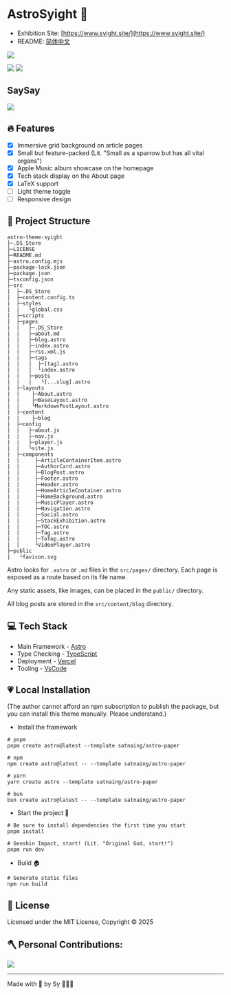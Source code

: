 # AstroSyight 🚀

- Exhibition Site: [https://www.syight.site/](https://www.syight.site/)
- README: [简体中文](./README_zh.md)


<!-- 展示 -->
![](https://ccccooh.oss-cn-hangzhou.aliyuncs.com/img/202509020540653.png)


<!-- 徽章 -->
![](https://img.shields.io/badge/Github-181717?style=for-the-badge&logo=github&logoColor=white)
![](https://img.shields.io/github/license/ccccooh/astro-theme-syight.svg)



## SaySay

![](https://ccccooh.oss-cn-hangzhou.aliyuncs.com/img/202509020543957.png)

## 🔥 Features

- [x] Immersive grid background on article pages
- [x] Small but feature-packed (Lit. "Small as a sparrow but has all vital organs")
- [x] Apple Music album showcase on the homepage
- [x] Tech stack display on the About page
- [x] LaTeX support
- [ ] Light theme toggle
- [ ] Responsive design

## 🚀 Project Structure

```
astro-theme-syight
├─.DS_Store
├─LICENSE
├─README.md
├─astro.config.mjs
├─package-lock.json
├─package.json
├─tsconfig.json
├─src
|  ├─.DS_Store
|  ├─content.config.ts
|  ├─styles
|  |   └global.css
|  ├─scripts
|  ├─pages
|  |   ├─.DS_Store
|  |   ├─about.md
|  |   ├─blog.astro
|  |   ├─index.astro
|  |   ├─rss.xml.js
|  |   ├─tags
|  |   |  ├─[tag].astro
|  |   |  └index.astro
|  |   ├─posts
|  |   |   └[...slug].astro
|  ├─layouts
|  |    ├─About.astro
|  |    ├─BaseLayout.astro
|  |    └MarkdownPostLayout.astro
|  ├─content
|  |    ├─blog
|  ├─config
|  |   ├─about.js
|  |   ├─nav.js
|  |   ├─player.js
|  |   └site.js
|  ├─components
|  |     ├─ArticleContainerItem.astro
|  |     ├─AuthorCard.astro
|  |     ├─BlogPost.astro
|  |     ├─Footer.astro
|  |     ├─Header.astro
|  |     ├─HomeArticleContainer.astro
|  |     ├─HomeBackground.astro
|  |     ├─MusicPlayer.astro
|  |     ├─Navigation.astro
|  |     ├─Social.astro
|  |     ├─StackExhibition.astro
|  |     ├─TOC.astro
|  |     ├─Tag.astro
|  |     ├─ToTop.astro
|  |     └VideoPlayer.astro
├─public
|   └favicon.svg
```

Astro looks for `.astro` or `.md` files in the `src/pages/` directory. Each page is exposed as a route based on its file name.

Any static assets, like images, can be placed in the `public/` directory.

All blog posts are stored in the `src/content/blog` directory.

## 💻 Tech Stack

-   Main Framework - [Astro](https://astro.build/)
-   Type Checking - [TypeScript](https://www.typescriptlang.org/)
-   Deployment - [Vercel](https://vercel.com/)
-   Tooling - [VsCode](https://code.visualstudio.com/)

## 💗 Local Installation

(The author cannot afford an npm subscription to publish the package, but you can install this theme manually. Please understand.)

-   Install the framework

```
# pnpm
pnpm create astro@latest --template satnaing/astro-paper

# npm
npm create astro@latest -- --template satnaing/astro-paper

# yarn
yarn create astro --template satnaing/astro-paper

# bun
bun create astro@latest -- --template satnaing/astro-paper
```

-   Start the project 🚀

```
# Be sure to install dependencies the first time you start
pnpm install

# Genshin Impact, start! (Lit. "Original God, start!")
pnpm run dev
```

-   Build 🏠

```
# Generate static files
npm run build
```

## 📜 License

Licensed under the MIT License, Copyright © 2025

## 🪓 Personal Contributions:

![](https://ghchart.rshah.org/ccccooh)

---

Made with 🤍 by Sy 👨🏻‍💻